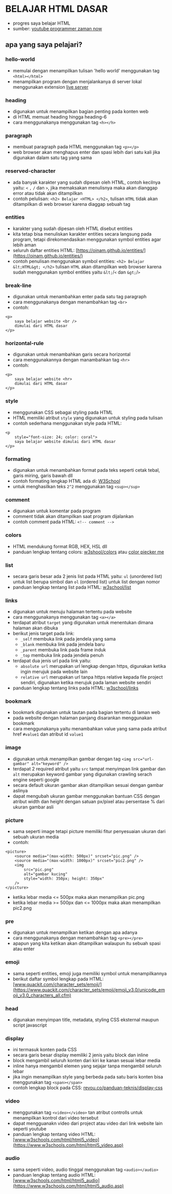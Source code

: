 # BELAJAR HTML DASAR

- progres saya belajar HTML
- sumber: [youtube programmer zaman now](https://www.youtube.com/watch?v=hMDJyb7VkYw&t=1856s)

## apa yang saya pelajari?

### hello-world

- memulai dengan menampilkan tulisan 'hello world' menggunakan tag `<html></html>`
- menampilkan program dengan menjalankanya di server lokal menggunakan extension [live server](https://marketplace.visualstudio.com/items?itemName=ritwickdey.LiveServer)

### heading

- digunakan untuk menampilkan bagian penting pada konten web
- di HTML memuat heading hingga heading-6
- cara menggunakanya menggunakan tag `<h></h>`

### paragraph

- membuat paragraph pada HTML menggunakan tag `<p></p>`
- web browser akan menghapus enter dan spasi lebih dari satu kali jika digunakan dalam satu tag yang sama

### reserved-character

- ada banyak karakter yang sudah dipesan oleh HTML, contoh kecilnya yaitu: `<` `,` `/` dan `>`, jika memaksakan menulisnya maka akan dianggap error atau tidak akan ditampilkan
- contoh pelulisan: `<h2> Belajar <HTML> </h2>`, tulisan `HTML` tidak akan ditampilkan di web browser karena diaggap sebuah tag

### entities

- karakter yang sudah dipesan oleh HTML disebut entities
- kita tetap bisa menuliskan karakter entities secara langsung pada program, tetapi direkomendasikan menggunakan symbol entities agar lebih aman
- seluruh daftar entities HTML: [https://oinam.github.io/entities/](https://oinam.github.io/entities/)
- contoh penulisan menggunakan symbol entities: `<h2> Belajar &lt;HTML&gt; </h2>` tulisan `HTML` akan ditampilkan web browser karena sudah menggunakan symbol entities yaitu `&lt;`/`<` dan `&gt;`/`>`

### break-line

- digunakan untuk menambahkan enter pada satu tag paragraph
- cara menggunakanya dengan menambahkan tag `<br>`
- contoh:

```
<p>
    saya belajar website <br />
    dimulai dari HTML dasar
</p>
```

### horizontal-rule

- digunakan untuk menambahkan garis secara horizontal
- cara menggunakannya dengan manambahkan tag `<hr>`
- contoh:

```
<p>
    saya belajar website <hr>
    dimulai dari HTML dasar
</p>
```

### style

- menggunakan CSS sebagai styling pada HTML
- HTML memiliki atribut `style` yang digunakan untuk styling pada tulisan
- contoh sederhana menggunakan style pada HTML:

```
<p
    style="font-size: 24; color: coral">
    saya belajar website dimulai dari HTML dasar
</p>
```

### formating

- digunakan untuk menambahkan format pada teks seperti cetak tebal, garis miring, garis bawah dll
- contoh formating lengkap HTML ada di: [W3School](https://www.w3schools.com/html/html_formatting.asp)
- untuk menghasilkan teks `2^2` menggunakan tag `<sup></sup>`

### comment

- digunakan untuk komentar pada program
- comment tidak akan ditampilkan saat program dijalankan
- contoh comment pada HTML: `<!-- comment -->`

### colors

- HTML mendukung format RGB, HEX, HSL dll
- panduan lengkap tentang colors: [w3shool/colors](https://www.w3schools.com/colors/default.asp) atau [color piecker me](https://colorpicker.me)

### list

- secara garis besar ada 2 jenis list pada HTML yaitu: `ul` (unordered list) untuk list berupa simbol dan `ol` (ordered list) untuk list dengan nomor
- panduan lengkap tentang list pada HTML: [w3school/list](https://www.w3schools.com/html/html_lists.asp)

### links

- digunakan untuk menuju halaman tertentu pada website
- cara menggunakanya menggunakan tag `<a></a>`
- terdapat atribut `target` yang digunakan untuk menentukan dimana halaman akan dibuka
- berikut jenis target pada link:
  - `_self` membuka link pada jendela yang sama
  - `_blank` membuka link pada jendela baru
  - `_parent` membuka link pada frame induk
  - `_top` membuka link pada jendela penuh
- terdapat dua jenis url pada link yaitu:
  - `absolute url` merupakan url lengkap dengan https, digunakan ketika ingin merujuk pada website lain
  - `relative url` merupakan url tanpa https relative kepada file project sendiri, digunakan ketika merujuk pada laman website sendiri
- panduan lengkap tentang links pada HTML: [w3school/links](https://www.w3schools.com/html/html_links.asp)

### bookmark

- bookmark digunakan untuk tautan pada bagian tertentu di laman web
- pada website dengan halaman panjang disarankan menggunakan bookmark
- cara menggunakanya yaitu menambahkan value yang sama pada atribut href `#value1` dan atribut id `value1`

### image

- digunakan untuk menampilkan gambar dengan tag `<img src="url-gambar" alt="keyword" />`
- terdapat 2 required atribut yaitu `src` tampat menyimpan link gambar dan `alt` merupakan keyword gambar yang digunakan crawling serach engine seperti google
- secara default ukuran gambar akan ditampilkan sesuai dengan gambar aslinya
- dapat mengubah ukuran gambar menggunakan bantuan CSS dengan atribut width dan height dengan satuan px/pixel atau persentase % dari ukuran gambar asli

### picture

- sama seperti image tetapi picture memiliki fitur penyesuaian ukuran dari sebuah ukuran media
- contoh:

```
<picture>
    <source media="(max-width: 500px)" srcset="pic.png" />
    <source media="(max-width: 1000px)" srcset="pic2.png" />
    <img
        src="pic.png"
        alt="gambar kucing"
        style="width: 350px; height: 350px"
    />
</picture>
```

- ketika lebar media <= 500px maka akan menampilkan pic.png
- ketika lebar media >= 500px dan <= 1000px maka akan menampilkan pic2.png

### pre

- digunakan untuk menampilkan ketikan dengan apa adanya
- cara menggunakanya dengan menambahkan tag `<pre></pre>`
- apapun yang kita ketikan akan ditampilkan walaupun itu sebuah spasi atau enter

### emoji

- sama seperti entities, emoji juga memiliki symbol untuk menampilkannya
- berikut daftar symbol lengkap pada HTML: [www.quackit.com/character_sets/emoji/](https://www.quackit.com/character_sets/emoji/emoji_v3.0/unicode_emoji_v3.0_characters_all.cfm)

### head

- digunakan menyimpan title, metadata, styling CSS eksternal maupun script javascript

### display

- ini termasuk konten pada CSS
- secara garis besar display memiliki 2 jenis yaitu block dan inline
- block mengambil seluruh konten dari kiri ke kanan sesuai lebar media
- inline hanya mengambil elemen yang sejajar tanpa mengambil seluruh lebar
- jika ingin menampilkan style yang berbeda pada satu baris konten bisa menggunakan tag `<span></span>`
- contoh lengkap block pada CSS: [revou.co/panduan-teknis/display-css](https://revou.co/panduan-teknis/display-css)

### video

- menggunakan tag `<video></video>` tan atribut controlls untuk menampilkan kontrol dari video tersebut
- dapat mengguanakn video dari project atau video dari link website lain seperti youtube
- panduan lengkap tentang video HTML: [www.w3schools.com/html/html5_video](https://www.w3schools.com/html/html5_video.asp)

### audio

- sama seperti video, audio tinggal menggunakan tag `<audio></audio>`
- panduan lengkap tentang audio HTML: [www.w3schools.com/html/html5_audio](https://www.w3schools.com/html/html5_audio.asp)
